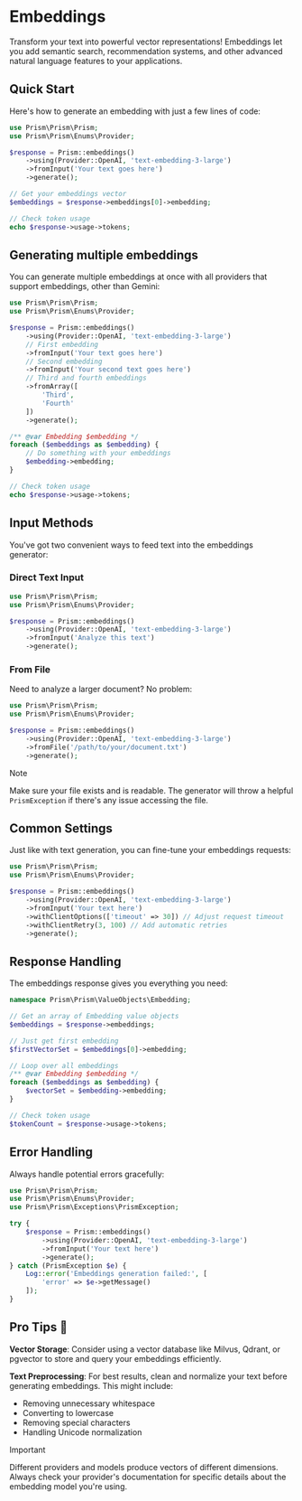 # Embeddings

Transform your text into powerful vector representations! Embeddings let you add semantic search, recommendation systems, and other advanced natural language features to your applications.

## Quick Start

Here's how to generate an embedding with just a few lines of code:

```php
use Prism\Prism\Prism;
use Prism\Prism\Enums\Provider;

$response = Prism::embeddings()
    ->using(Provider::OpenAI, 'text-embedding-3-large')
    ->fromInput('Your text goes here')
    ->generate();

// Get your embeddings vector
$embeddings = $response->embeddings[0]->embedding;

// Check token usage
echo $response->usage->tokens;
```

## Generating multiple embeddings

You can generate multiple embeddings at once with all providers that support embeddings, other than Gemini:

```php
use Prism\Prism\Prism;
use Prism\Prism\Enums\Provider;

$response = Prism::embeddings()
    ->using(Provider::OpenAI, 'text-embedding-3-large')
    // First embedding
    ->fromInput('Your text goes here')
    // Second embedding
    ->fromInput('Your second text goes here')
    // Third and fourth embeddings
    ->fromArray([
        'Third',
        'Fourth'
    ])
    ->generate();

/** @var Embedding $embedding */
foreach ($embeddings as $embedding) {
    // Do something with your embeddings
    $embedding->embedding;
}

// Check token usage
echo $response->usage->tokens;
```

## Input Methods

You've got two convenient ways to feed text into the embeddings generator:

### Direct Text Input

```php
use Prism\Prism\Prism;
use Prism\Prism\Enums\Provider;

$response = Prism::embeddings()
    ->using(Provider::OpenAI, 'text-embedding-3-large')
    ->fromInput('Analyze this text')
    ->generate();
```

### From File

Need to analyze a larger document? No problem:

```php
use Prism\Prism\Prism;
use Prism\Prism\Enums\Provider;

$response = Prism::embeddings()
    ->using(Provider::OpenAI, 'text-embedding-3-large')
    ->fromFile('/path/to/your/document.txt')
    ->generate();
```

> [!NOTE]
> Make sure your file exists and is readable. The generator will throw a helpful `PrismException` if there's any issue accessing the file.

## Common Settings

Just like with text generation, you can fine-tune your embeddings requests:

```php
use Prism\Prism\Prism;
use Prism\Prism\Enums\Provider;

$response = Prism::embeddings()
    ->using(Provider::OpenAI, 'text-embedding-3-large')
    ->fromInput('Your text here')
    ->withClientOptions(['timeout' => 30]) // Adjust request timeout
    ->withClientRetry(3, 100) // Add automatic retries
    ->generate();
```

## Response Handling

The embeddings response gives you everything you need:

```php
namespace Prism\Prism\ValueObjects\Embedding;

// Get an array of Embedding value objects
$embeddings = $response->embeddings;

// Just get first embedding
$firstVectorSet = $embeddings[0]->embedding;

// Loop over all embeddings
/** @var Embedding $embedding */
foreach ($embeddings as $embedding) {
    $vectorSet = $embedding->embedding;
}

// Check token usage
$tokenCount = $response->usage->tokens;
```

## Error Handling

Always handle potential errors gracefully:

```php
use Prism\Prism\Prism;
use Prism\Prism\Enums\Provider;
use Prism\Prism\Exceptions\PrismException;

try {
    $response = Prism::embeddings()
        ->using(Provider::OpenAI, 'text-embedding-3-large')
        ->fromInput('Your text here')
        ->generate();
} catch (PrismException $e) {
    Log::error('Embeddings generation failed:', [
        'error' => $e->getMessage()
    ]);
}
```

## Pro Tips 🌟

**Vector Storage**: Consider using a vector database like Milvus, Qdrant, or pgvector to store and query your embeddings efficiently.

**Text Preprocessing**: For best results, clean and normalize your text before generating embeddings. This might include:
   - Removing unnecessary whitespace
   - Converting to lowercase
   - Removing special characters
   - Handling Unicode normalization

> [!IMPORTANT]
> Different providers and models produce vectors of different dimensions. Always check your provider's documentation for specific details about the embedding model you're using.
